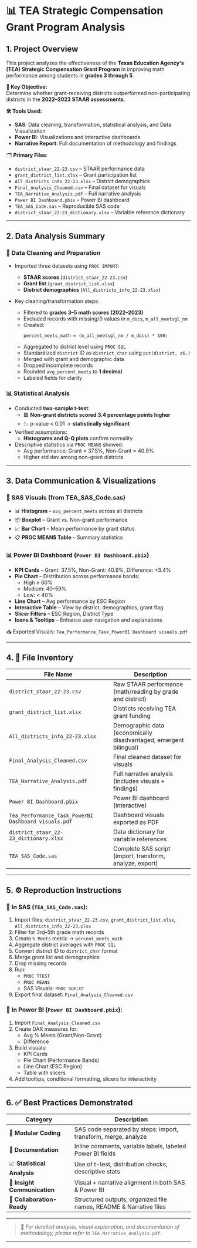 # 📊 TEA Strategic Compensation Grant Program Analysis

## 1. **Project Overview**
This project analyzes the effectiveness of the **Texas Education Agency's (TEA) Strategic Compensation Grant Program** in improving math performance among students in **grades 3 through 5**.

**🎯 Key Objective:**  
Determine whether grant-receiving districts outperformed non-participating districts in the **2022–2023 STAAR assessments**.

**🛠 Tools Used:**  
- **SAS**: Data cleaning, transformation, statistical analysis, and Data Visualization
- **Power BI**: Visualizations and interactive dashboards  
- **Narrative Report**: Full documentation of methodology and findings  

🗂 **Primary Files**:  
- `district_staar_22-23.csv` – STAAR performance data  
- `grant_district_list.xlsx` – Grant participation list  
- `All_districts_info_22-23.xlsx` – District demographics  
- `Final_Analysis_Cleaned.csv` – Final dataset for visuals  
- `TEA_Narrative_Analysis.pdf` – Full narrative analysis  
- `Power BI Dashboard.pbix` – Power BI dashboard  
- `TEA_SAS_Code.sas` – Reproducible SAS code  
- `district_staar_22-23_dictionary.xlsx` – Variable reference dictionary  

---

## 2. **Data Analysis Summary**

### **🧼 Data Cleaning and Preparation**
- Imported three datasets using `PROC IMPORT`:
  - **STAAR scores** (`district_staar_22-23.csv`)
  - **Grant list** (`grant_district_list.xlsx`)
  - **District demographics** (`All_districts_info_22-23.xlsx`)

- Key cleaning/transformation steps:
  - Filtered to **grades 3–5 math scores (2022–2023)**
  - Excluded records with missing/0 values in `m_docs`, `m_all_meetsgl_nm`
  - Created:  
    ```sas
    percent_meets_math = (m_all_meetsgl_nm / m_docs) * 100;
    ```
  - Aggregated to district level using `PROC SQL`
  - Standardized `district` ID as `district_char` using `put(district, z6.)`
  - Merged with grant and demographic data
  - Dropped incomplete records
  - Rounded `avg_percent_meets` to **1 decimal**
  - Labeled fields for clarity

### **📊 Statistical Analysis**
- Conducted **two-sample t-test**:
  - 🟩 **Non-grant districts scored 3.4 percentage points higher**
  - 📉 p-value < 0.01 → **statistically significant**
- Verified assumptions:
  - **Histograms and Q-Q plots** confirm normality
- Descriptive statistics via `PROC MEANS` showed:
  - Avg performance: Grant = 37.5%, Non-Grant = 40.9%
  - Higher std dev among non-grant districts

---

## 3. **Data Communication & Visualizations**

### **📌 SAS Visuals (from TEA_SAS_Code.sas)**
- 📊 **Histogram** – `avg_percent_meets` across all districts  
- 📦 **Boxplot** – Grant vs. Non-grant performance  
- 📈 **Bar Chart** – Mean performance by grant status  
- 📋 **PROC MEANS Table** – Summary statistics  

### **📊 Power BI Dashboard** (`Power BI Dashboard.pbix`)
- **KPI Cards** – Grant: 37.5%, Non-Grant: 40.9%, Difference: +3.4%
- **Pie Chart** – Distribution across performance bands:
  - High ≥ 60%
  - Medium: 40–59%
  - Low: < 40%
- **Line Chart** – Avg performance by ESC Region
- **Interactive Table** – View by district, demographics, grant flag
- **Slicer Filters** – ESC Region, District Type
- **Icons & Tooltips** – Enhance user navigation and explanations

📥 Exported Visuals: `Tea_Performance_Task_PowerBI Dashboard visuals.pdf`

---

## 4. **📁 File Inventory**

| File Name                               | Description                                                                 |
|----------------------------------------|-----------------------------------------------------------------------------|
| `district_staar_22-23.csv`             | Raw STAAR performance (math/reading by grade and district)                 |
| `grant_district_list.xlsx`             | Districts receiving TEA grant funding                                      |
| `All_districts_info_22-23.xlsx`        | Demographic data (economically disadvantaged, emergent bilingual)         |
| `Final_Analysis_Cleaned.csv`           | Final cleaned dataset for visuals                                          |
| `TEA_Narrative_Analysis.pdf`           | Full narrative analysis (includes visuals + findings)                      |
| `Power BI Dashboard.pbix`            | Power BI dashboard (interactive)                                           |
| `Tea_Performance_Task_PowerBI Dashboard visuals.pdf` | Dashboard visuals exported as PDF                              |
| `district_staar_22-23_dictionary.xlsx` | Data dictionary for variable references                                    |
| `TEA_SAS_Code.sas`                     | Complete SAS script (import, transform, analyze, export)                  |

---

## 5. **⚙️ Reproduction Instructions**

### 🔷 In SAS (`TEA_SAS_Code.sas`):
1. Import files: `district_staar_22-23.csv`, `grant_district_list.xlsx`, `All_districts_info_22-23.xlsx`
2. Filter for 3rd–5th grade math records
3. Create `% Meets` metric → `percent_meets_math`
4. Aggregate district averages with `PROC SQL`
5. Convert district ID to `district_char` format
6. Merge grant list and demographics
7. Drop missing records
8. Run:
   - `PROC TTEST`  
   - `PROC MEANS`  
   - SAS Visuals: `PROC SGPLOT`  
9. Export final dataset: `Final_Analysis_Cleaned.csv`

### 🔶 In Power BI (`Power BI Dashboard.pbix`):
1. Import `Final_Analysis_Cleaned.csv`
2. Create DAX measures for:
   - Avg % Meets (Grant/Non-Grant)
   - Difference
3. Build visuals:
   - KPI Cards
   - Pie Chart (Performance Bands)
   - Line Chart (ESC Region)
   - Table with slicers
4. Add tooltips, conditional formatting, slicers for interactivity

---

## 6. **✅ Best Practices Demonstrated**

| Category                | Description                                                                 |
|------------------------|-----------------------------------------------------------------------------|
| 🧱 **Modular Coding**     | SAS code separated by steps: import, transform, merge, analyze              |
| 🧾 **Documentation**     | Inline comments, variable labels, labeled Power BI fields                  |
| 📈 **Statistical Analysis** | Use of t-test, distribution checks, descriptive stats                    |
| 🧠 **Insight Communication** | Visual + narrative alignment in both SAS & Power BI                     |
| 🤝 **Collaboration-Ready** | Structured outputs, organized file names, README & Narrative files         |

---

> 📌 *For detailed analysis, visual explanation, and documentation of methodology, please refer to* `TEA_Narrative_Analysis.pdf`.

---
